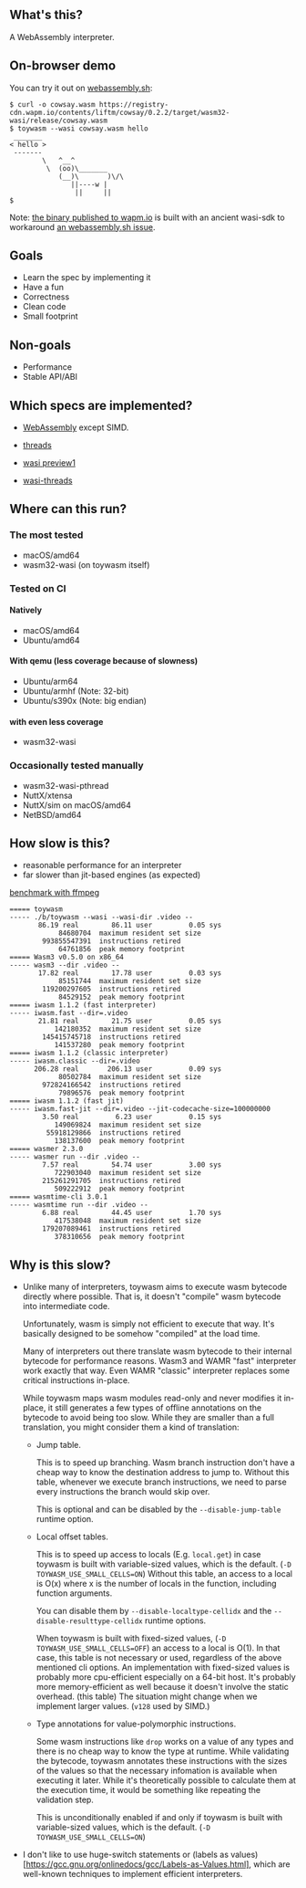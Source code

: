 ## What's this?

A WebAssembly interpreter.

## On-browser demo

You can try it out on [webassembly.sh](https://webassembly.sh/?run-command=toywasm%20--version):

```shell
$ curl -o cowsay.wasm https://registry-cdn.wapm.io/contents/liftm/cowsay/0.2.2/target/wasm32-wasi/release/cowsay.wasm
$ toywasm --wasi cowsay.wasm hello
 _______
< hello >
 -------
        \   ^__^
         \  (oo)\_______
            (__)\       )\/\
               ||----w |
                ||     ||
$
```

Note: [the binary published to wapm.io](https://wapm.io/yamt/toywasm)
is built with an ancient wasi-sdk to workaround
[an webassembly.sh issue](https://github.com/wasmerio/webassembly.sh/issues/105).

## Goals

* Learn the spec by implementing it
* Have a fun
* Correctness
* Clean code
* Small footprint

## Non-goals

* Performance
* Stable API/ABI

## Which specs are implemented?

* [WebAssembly](https://github.com/WebAssembly/spec) except SIMD.

* [threads](https://github.com/WebAssembly/threads)

* [wasi preview1](https://github.com/WebAssembly/wasi)

* [wasi-threads](https://github.com/WebAssembly/wasi-threads)

## Where can this run?

### The most tested

* macOS/amd64
* wasm32-wasi (on toywasm itself)

### Tested on CI

#### Natively

* macOS/amd64
* Ubuntu/amd64

#### With qemu (less coverage because of slowness)

* Ubuntu/arm64
* Ubuntu/armhf (Note: 32-bit)
* Ubuntu/s390x (Note: big endian)

#### with even less coverage

* wasm32-wasi

### Occasionally tested manually

* wasm32-wasi-pthread
* NuttX/xtensa
* NuttX/sim on macOS/amd64
* NetBSD/amd64

## How slow is this?

* reasonable performance for an interpreter
* far slower than jit-based engines (as expected)

[benchmark with ffmpeg](./benchmark/ffmpeg.sh)
```
===== toywasm
----- ./b/toywasm --wasi --wasi-dir .video --
       86.19 real        86.11 user         0.05 sys
            84680704  maximum resident set size
        993855547391  instructions retired
            64761856  peak memory footprint
===== Wasm3 v0.5.0 on x86_64
----- wasm3 --dir .video --
       17.82 real        17.78 user         0.03 sys
            85151744  maximum resident set size
        119200297605  instructions retired
            84529152  peak memory footprint
===== iwasm 1.1.2 (fast interpreter)
----- iwasm.fast --dir=.video
       21.81 real        21.75 user         0.05 sys
           142180352  maximum resident set size
        145415745718  instructions retired
           141537280  peak memory footprint
===== iwasm 1.1.2 (classic interpreter)
----- iwasm.classic --dir=.video
      206.28 real       206.13 user         0.09 sys
            80502784  maximum resident set size
        972824166542  instructions retired
            79896576  peak memory footprint
===== iwasm 1.1.2 (fast jit)
----- iwasm.fast-jit --dir=.video --jit-codecache-size=100000000
        3.50 real         6.23 user         0.15 sys
           149069824  maximum resident set size
         55918129866  instructions retired
           138137600  peak memory footprint
===== wasmer 2.3.0
----- wasmer run --dir .video --
        7.57 real        54.74 user         3.00 sys
           722903040  maximum resident set size
        215261291705  instructions retired
           509222912  peak memory footprint
===== wasmtime-cli 3.0.1
----- wasmtime run --dir .video --
        6.88 real        44.45 user         1.70 sys
           417538048  maximum resident set size
        179207089461  instructions retired
           378310656  peak memory footprint
```

## Why is this slow?

* Unlike many of interpreters, toywasm aims to execute wasm bytecode
  directly where possible. That is, it doesn't "compile" wasm bytecode
  into intermediate code.

  Unfortunately, wasm is simply not efficient to execute that way.
  It's basically designed to be somehow "compiled" at the load time.

  Many of interpreters out there translate wasm bytecode to their internal
  bytecode for performance reasons. Wasm3 and WAMR "fast" interpreter
  work exactly that way. Even WAMR "classic" interpreter replaces
  some critical instructions in-place.

  While toywasm maps wasm modules read-only and never modifies it in-place,
  it still generates a few types of offline annotations on the bytecode
  to avoid being too slow. While they are smaller than a full translation,
  you might consider them a kind of translation:

  * Jump table.

    This is to speed up branching. Wasm branch instruction don't have
    a cheap way to know the destination address to jump to. Without this
    table, whenever we execute branch instructions, we need to parse
    every instructions the branch would skip over.

    This is optional and can be disabled by the `--disable-jump-table`
    runtime option.

  * Local offset tables.

    This is to speed up access to locals (E.g. `local.get`) in case
    toywasm is built with variable-sized values, which is the default.
    (`-D TOYWASM_USE_SMALL_CELLS=ON`)
    Without this table, an access to a local is O(x) where x is
    the number of locals in the function, including function arguments.

    You can disable them by `--disable-localtype-cellidx`
    and the `--disable-resulttype-cellidx` runtime options.

    When toywasm is built with fixed-sized values,
    (`-D TOYWASM_USE_SMALL_CELLS=OFF`) an access to a local is O(1).
    In that case, this table is not necessary or used, regardless of
    the above mentioned cli options.
    An implementation with fixed-sized values is probably more
    cpu-efficient especially on a 64-bit host. It's probably more
    memory-efficient as well because it doesn't involve the static
    overhead. (this table) The situation might change when we implement
    larger values. (`v128` used by SIMD.)

  * Type annotations for value-polymorphic instructions.

    Some wasm instructions like `drop` works on a value of any types and
    there is no cheap way to know the type at runtime.
    While validating the bytecode, toywasm annotates these instructions
    with the sizes of the values so that the necessary infomation is
    available when executing it later. While it's theoretically possible
    to calculate them at the execution time, it would be something like
    repeating the validation step.

    This is unconditionally enabled if and only if toywasm is built with
    variable-sized values, which is the default.
    (`-D TOYWASM_USE_SMALL_CELLS=ON`)

* I don't like to use huge-switch statements or
  (labels as values)[https://gcc.gnu.org/onlinedocs/gcc/Labels-as-Values.html],
  which are well-known techniques to implement efficient interpreters.
